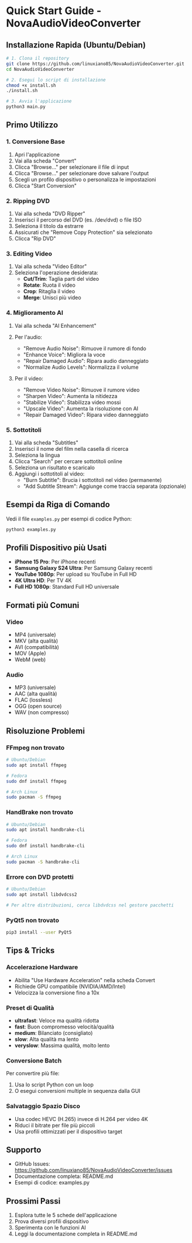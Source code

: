 # Quick Start Guide - NovaAudioVideoConverter

## Installazione Rapida (Ubuntu/Debian)

```bash
# 1. Clona il repository
git clone https://github.com/linuxiano85/NovaAudioVideoConverter.git
cd NovaAudioVideoConverter

# 2. Esegui lo script di installazione
chmod +x install.sh
./install.sh

# 3. Avvia l'applicazione
python3 main.py
```

## Primo Utilizzo

### 1. Conversione Base

1. Apri l'applicazione
2. Vai alla scheda "Convert"
3. Clicca "Browse..." per selezionare il file di input
4. Clicca "Browse..." per selezionare dove salvare l'output
5. Scegli un profilo dispositivo o personalizza le impostazioni
6. Clicca "Start Conversion"

### 2. Ripping DVD

1. Vai alla scheda "DVD Ripper"
2. Inserisci il percorso del DVD (es. /dev/dvd) o file ISO
3. Seleziona il titolo da estrarre
4. Assicurati che "Remove Copy Protection" sia selezionato
5. Clicca "Rip DVD"

### 3. Editing Video

1. Vai alla scheda "Video Editor"
2. Seleziona l'operazione desiderata:
   - **Cut/Trim**: Taglia parti del video
   - **Rotate**: Ruota il video
   - **Crop**: Ritaglia il video
   - **Merge**: Unisci più video

### 4. Miglioramento AI

1. Vai alla scheda "AI Enhancement"
2. Per l'audio:
   - "Remove Audio Noise": Rimuove il rumore di fondo
   - "Enhance Voice": Migliora la voce
   - "Repair Damaged Audio": Ripara audio danneggiato
   - "Normalize Audio Levels": Normalizza il volume

3. Per il video:
   - "Remove Video Noise": Rimuove il rumore video
   - "Sharpen Video": Aumenta la nitidezza
   - "Stabilize Video": Stabilizza video mossi
   - "Upscale Video": Aumenta la risoluzione con AI
   - "Repair Damaged Video": Ripara video danneggiato

### 5. Sottotitoli

1. Vai alla scheda "Subtitles"
2. Inserisci il nome del film nella casella di ricerca
3. Seleziona la lingua
4. Clicca "Search" per cercare sottotitoli online
5. Seleziona un risultato e scaricalo
6. Aggiungi i sottotitoli al video:
   - "Burn Subtitle": Brucia i sottotitoli nel video (permanente)
   - "Add Subtitle Stream": Aggiunge come traccia separata (opzionale)

## Esempi da Riga di Comando

Vedi il file `examples.py` per esempi di codice Python:

```bash
python3 examples.py
```

## Profili Dispositivo più Usati

- **iPhone 15 Pro**: Per iPhone recenti
- **Samsung Galaxy S24 Ultra**: Per Samsung Galaxy recenti
- **YouTube 1080p**: Per upload su YouTube in Full HD
- **4K Ultra HD**: Per TV 4K
- **Full HD 1080p**: Standard Full HD universale

## Formati più Comuni

### Video
- MP4 (universale)
- MKV (alta qualità)
- AVI (compatibilità)
- MOV (Apple)
- WebM (web)

### Audio
- MP3 (universale)
- AAC (alta qualità)
- FLAC (lossless)
- OGG (open source)
- WAV (non compresso)

## Risoluzione Problemi

### FFmpeg non trovato
```bash
# Ubuntu/Debian
sudo apt install ffmpeg

# Fedora
sudo dnf install ffmpeg

# Arch Linux
sudo pacman -S ffmpeg
```

### HandBrake non trovato
```bash
# Ubuntu/Debian
sudo apt install handbrake-cli

# Fedora
sudo dnf install handbrake-cli

# Arch Linux
sudo pacman -S handbrake-cli
```

### Errore con DVD protetti
```bash
# Ubuntu/Debian
sudo apt install libdvdcss2

# Per altre distribuzioni, cerca libdvdcss nel gestore pacchetti
```

### PyQt5 non trovato
```bash
pip3 install --user PyQt5
```

## Tips & Tricks

### Accelerazione Hardware
- Abilita "Use Hardware Acceleration" nella scheda Convert
- Richiede GPU compatibile (NVIDIA/AMD/Intel)
- Velocizza la conversione fino a 10x

### Preset di Qualità
- **ultrafast**: Veloce ma qualità ridotta
- **fast**: Buon compromesso velocità/qualità
- **medium**: Bilanciato (consigliato)
- **slow**: Alta qualità ma lento
- **veryslow**: Massima qualità, molto lento

### Conversione Batch
Per convertire più file:
1. Usa lo script Python con un loop
2. O esegui conversioni multiple in sequenza dalla GUI

### Salvataggio Spazio Disco
- Usa codec HEVC (H.265) invece di H.264 per video 4K
- Riduci il bitrate per file più piccoli
- Usa profili ottimizzati per il dispositivo target

## Supporto

- GitHub Issues: https://github.com/linuxiano85/NovaAudioVideoConverter/issues
- Documentazione completa: README.md
- Esempi di codice: examples.py

## Prossimi Passi

1. Esplora tutte le 5 schede dell'applicazione
2. Prova diversi profili dispositivo
3. Sperimenta con le funzioni AI
4. Leggi la documentazione completa in README.md
